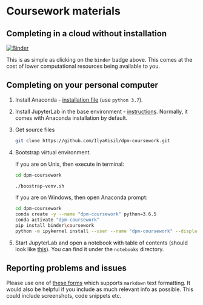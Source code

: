 # Coursework materials

## Completing in a cloud without installation 
[![Binder](https://mybinder.org/badge_logo.svg)](https://mybinder.org/v2/gh/IlyaKisil/dpm-coursework/master?urlpath=lab/tree/notebooks/0_Table_of_contents.ipynb)

This is as simple as clicking on the `binder` badge above. This comes at the cost of lower computational resources being available to you. 

## Completing on your personal computer
 
1.  Install Anaconda - [installation file](https://www.anaconda.com/download/) (use `python 3.7`).
2.  Install JupyterLab in the base environment - [instructions](https://github.com/jupyterlab/jupyterlab#installation). Normally, it comes with Anaconda installation by default.
3.  Get source files
    ```bash
    git clone https://github.com/IlyaKisil/dpm-coursework.git
    ```
4.  Bootstrap virtual environment. 
    
    If you are on Unix, then execute in terminal:
    ```bash
    cd dpm-coursework

    ./boostrap-venv.sh
    ```
    
    If you are on Windows, then open Anaconda prompt:
    ```bash
    cd dpm-coursework
    conda create -y --name "dpm-coursework" python=3.6.5
    conda activate "dpm-coursework"
    pip install binder\coursework
    python -m ipykernel install --user --name "dpm-coursework" --display-name "dpm-coursework"    
    ```
    
5.  Start JupyterLab and open a notebook with table of contents (should look like [this](https://github.com/IlyaKisil/dpm-coursework/blob/master/notebooks/0_Table_of_contents.ipynb)). You can find it under the `notebooks` directory. 

## Reporting problems and issues

Please use one of [these forms](https://github.com/IlyaKisil/dpm-coursework/issues/new/choose) which supports `markdown` text formatting. It would also be helpful if you include as much relevant info as possible. This could include screenshots, code snippets etc.
